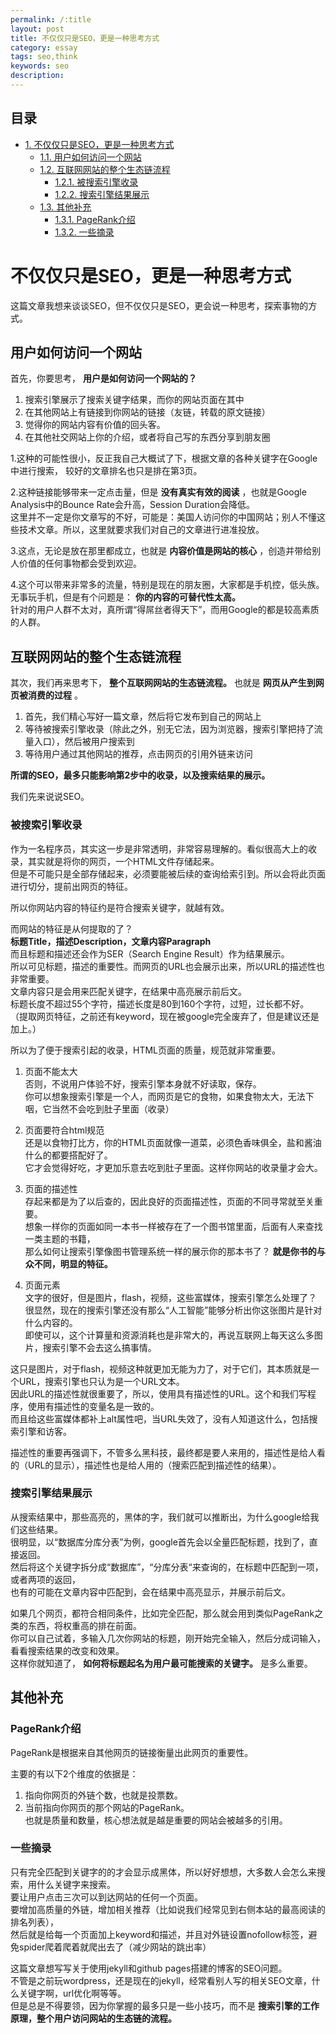 ```yaml
---
permalink: /:title
layout: post
title: 不仅仅只是SEO，更是一种思考方式
category: essay
tags: seo,think
keywords: seo
description: 
---
```


<div id="table-of-contents">
<h2>目录</h2>
<div id="text-table-of-contents">
<ul>
<li><a href="#sec-1">1. 不仅仅只是SEO，更是一种思考方式</a>
<ul>
<li><a href="#sec-1-1">1.1. 用户如何访问一个网站</a></li>
<li><a href="#sec-1-2">1.2. 互联网网站的整个生态链流程</a>
<ul>
<li><a href="#sec-1-2-1">1.2.1. 被搜索引擎收录</a></li>
<li><a href="#sec-1-2-2">1.2.2. 搜索引擎结果展示</a></li>
</ul>
</li>
<li><a href="#sec-1-3">1.3. 其他补充</a>
<ul>
<li><a href="#sec-1-3-1">1.3.1. PageRank介绍</a></li>
<li><a href="#sec-1-3-2">1.3.2. 一些摘录</a></li>
</ul>
</li>
</ul>
</li>
</ul>
</div>
</div>

# 不仅仅只是SEO，更是一种思考方式<a id="sec-1" name="sec-1"></a>

这篇文章我想来谈谈SEO，但不仅仅只是SEO，更会说一种思考，探索事物的方式。  

## 用户如何访问一个网站<a id="sec-1-1" name="sec-1-1"></a>

首先，你要思考， **用户是如何访问一个网站的？**  
1. 搜索引擎展示了搜索关键字结果，而你的网站页面在其中  
2. 在其他网站上有链接到你网站的链接（友链，转载的原文链接）  
3. 觉得你的网站内容有价值的回头客。  
4. 在其他社交网站上你的介绍，或者将自己写的东西分享到朋友圈  

1.这种的可能性很小，反正我自己大概试了下，根据文章的各种关键字在Google中进行搜索， 较好的文章排名也只是排在第3页。  

2.这种链接能够带来一定点击量，但是 **没有真实有效的阅读** ，也就是Google Analysis中的Bounce Rate会升高，Session Duration会降低。  
这里并不一定是你文章写的不好，可能是：美国人访问你的中国网站；别人不懂这些技术文章。所以，这里就要求我们对自己的文章进行进准投放。  

3.这点，无论是放在那里都成立，也就是 **内容价值是网站的核心** ，创造并带给别人价值的任何事物都会受到欢迎。  

4.这个可以带来非常多的流量，特别是现在的朋友圈，大家都是手机控，低头族。无事玩手机，但是有个问题是： **你的内容的可替代性太高。**  
针对的用户人群不太对，真所谓“得屌丝者得天下”，而用Google的都是较高素质的人群。  

## 互联网网站的整个生态链流程<a id="sec-1-2" name="sec-1-2"></a>

其次，我们再来思考下， **整个互联网网站的生态链流程。** 也就是 **网页从产生到网页被消费的过程** 。  
1. 首先，我们精心写好一篇文章，然后将它发布到自己的网站上  
2. 等待被搜索引擎收录（除此之外，别无它法，因为浏览器，搜索引擎把持了流量入口），然后被用户搜索到    
3. 等待用户通过其他网站的推荐，点击网页的引用外链来访问  

**所谓的SEO，最多只能影响第2步中的收录，以及搜索结果的展示。**  

我们先来说说SEO。  

### 被搜索引擎收录<a id="sec-1-2-1" name="sec-1-2-1"></a>

作为一名程序员，其实这一步是非常透明，非常容易理解的。看似很高大上的收录，其实就是将你的网页，一个HTML文件存储起来。  
但是不可能只是全部存储起来，必须要能被后续的查询给索引到。所以会将此页面进行切分，提前出网页的特征。  

所以你网站内容的特征约是符合搜索关键字，就越有效。  

而网站的特征是从何提取的了？  
**标题Title，描述Description，文章内容Paragraph**  
而且标题和描述还会作为SER（Search Engine Result）作为结果展示。  
所以可见标题，描述的重要性。而网页的URL也会展示出来，所以URL的描述性也非常重要。  
文章内容只是会用来匹配关键字，在结果中高亮展示前后文。  
标题长度不超过55个字符，描述长度是80到160个字符，过短，过长都不好。  
（提取网页特征，之前还有keyword，现在被google完全废弃了，但是建议还是加上。）  

所以为了便于搜索引起的收录，HTML页面的质量，规范就非常重要。  
1. 页面不能太大  
否则，不说用户体验不好，搜索引擎本身就不好读取，保存。  
你可以想象搜索引擎是一个人，而网页是它的食物，如果食物太大，无法下咽，它当然不会吃到肚子里面（收录）  

2. 页面要符合html规范  
还是以食物打比方，你的HTML页面就像一道菜，必须色香味俱全，盐和酱油什么的都要搭配好了。     
它才会觉得好吃，才更加乐意去吃到肚子里面。这样你网站的收录量才会大。   

3. 页面的描述性    
存起来都是为了以后查的，因此良好的页面描述性，页面的不同寻常就至关重要。  
想象一样你的页面如同一本书一样被存在了一个图书馆里面，后面有人来查找一类主题的书籍，  
那么如何让搜索引擎像图书管理系统一样的展示你的那本书了？ **就是你书的与众不同，明显的特征。**  

4. 页面元素    
文字的很好，但是图片，flash，视频，这些富媒体，搜索引擎怎么处理了？  
很显然，现在的搜索引擎还没有那么“人工智能”能够分析出你这张图片是针对什么内容的。  
即使可以，这个计算量和资源消耗也是非常大的，再说互联网上每天这么多图片，搜索引擎不会去这么搞事情。  

这只是图片，对于flash，视频这种就更加无能为力了，对于它们，其本质就是一个URL，搜索引擎也只认为是一个URL文本。  
因此URL的描述性就很重要了，所以，使用具有描述性的URL。这个和我们写程序，使用有描述性的变量名是一致的。  
而且给这些富媒体都补上alt属性吧，当URL失效了，没有人知道这什么，包括搜索引擎和访客。 

描述性的重要再强调下，不管多么黑科技，最终都是要人来用的，描述性是给人看的（URL的显示），描述性也是给人用的（搜索匹配到描述性的结果）。  

### 搜索引擎结果展示<a id="sec-1-2-2" name="sec-1-2-2"></a>

从搜索结果中，那些高亮的，黑体的字，我们就可以推断出，为什么google给我们这些结果。  
很明显，以“数据库分库分表”为例，google首先会以全量匹配标题，找到了，直接返回。  
然后将这个关键字拆分成“数据库”，“分库分表“来查询的，在标题中匹配到一项，或者两项的返回，  
也有的可能在文章内容中匹配到，会在结果中高亮显示，并展示前后文。  

如果几个网页，都符合相同条件，比如完全匹配，那么就会用到类似PageRank之类的东西，将权重高的排在前面。   
你可以自己试着，多输入几次你网站的标题，刚开始完全输入，然后分成词输入，看看搜索结果的改变和效果。  
这样你就知道了， **如何将标题起名为用户最可能搜索的关键字。** 是多么重要。  

## 其他补充<a id="sec-1-3" name="sec-1-3"></a>

### PageRank介绍<a id="sec-1-3-1" name="sec-1-3-1"></a>

PageRank是根据来自其他网页的链接衡量出此网页的重要性。  

主要的有以下2个维度的依据是：  
1. 指向你网页的外链个数，也就是投票数。  
2. 当前指向你网页的那个网站的PageRank。  
也就是质量和数量，核心想法就是越是重要的网站会被越多的引用。  

### 一些摘录<a id="sec-1-3-2" name="sec-1-3-2"></a>

只有完全匹配到关键字的的才会显示成黑体，所以好好想想，大多数人会怎么来搜索，用什么关键字来搜索。  
要让用户点击三次可以到达网站的任何一个页面。  
要增加高质量的外链，增加相关推荐（比如说我们经常见到右侧本站的最高阅读的排名列表），  
然后就是给每一个页面加上keyword和描述，并且对外链设置nofollow标签，避免spider爬着爬着就爬出去了（减少网站的跳出率）  

这篇文章想写写关于使用jekyll和github pages搭建的博客的SEO问题。  
不管是之前玩wordpress，还是现在的jekyll，经常看别人写的相关SEO文章，什么关键字啊，url优化啊等等。  
但是总是不得要领，因为你掌握的最多只是一些小技巧，而不是 **搜索引擎的工作原理，整个用户访问网站的生态链的流程。**  
